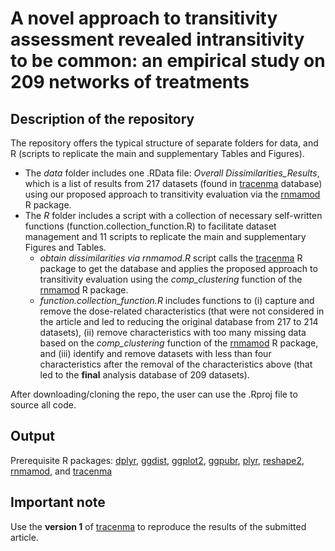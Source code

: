 # A novel approach to transitivity assessment revealed intransitivity to be common: an empirical study on 209 networks of treatments

## Description of the repository

The repository offers the typical structure of separate folders for data, and R (scripts to replicate the main and supplementary Tables and Figures).
* The _data_ folder includes one .RData file: _Overall Dissimilarities_Results_, which is a list of results from 217 datasets (found in [tracenma](https://CRAN.R-project.org/package=tracenma) database) using our proposed approach to transitivity evaluation via the [rnmamod](https://CRAN.R-project.org/package=rnmamod) R package. 
* The _R_ folder includes a script with a collection of necessary self-written functions (function.collection_function.R) to facilitate dataset management and 11 scripts to replicate the main and supplementary Figures and Tables. 
  * _obtain dissimilarities via rnmamod.R_ script calls the [tracenma](https://CRAN.R-project.org/package=tracenma) R package to get the database and applies the proposed approach to transitivity evaluation using the _comp_clustering_ function of the [rnmamod](https://CRAN.R-project.org/package=rnmamod) R package.
  * _function.collection_function.R_ includes functions to (i) capture and remove the
  dose-related characteristics (that were not considered in the article and led to reducing the
  original database from 217 to 214 datasets), (ii) remove characteristics with too many missing
  data based on the _comp_clustering_ function of the [rnmamod](https://CRAN.R-project.org/package=rnmamod) R package, and (iii) identify
  and remove datasets with less than four characteristics after the removal of the
  characteristics above (that led to the __final__ analysis database of 209 datasets).

After downloading/cloning the repo, the user can use the .Rproj file to source all code.

## Output 

Prerequisite R packages: [dplyr](https://CRAN.R-project.org/package=dplyr), 
[ggdist](https://CRAN.R-project.org/package=ggdist),
[ggplot2]( https://CRAN.R-project.org/package=ggplot2),
[ggpubr](https://cran.r-project.org/web/packages/ggpubr/),
[plyr](https://CRAN.R-project.org/package=plyr),
[reshape2](https://CRAN.R-project.org/package=reshape2),
[rnmamod](https://CRAN.R-project.org/package=rnmamod), and
[tracenma](https://CRAN.R-project.org/package=tracenma)

## Important note

Use the __version 1__ of [tracenma](https://CRAN.R-project.org/package=tracenma) to reproduce the results of the submitted article.
